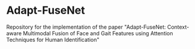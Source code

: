 # Adapt-FuseNet
Repository for the implementation of the paper "Adapt-FuseNet: Context-aware Multimodal Fusion of Face and Gait Features using Attention Techniques for Human Identification"
